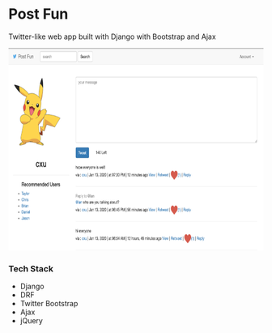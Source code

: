# Post Fun

Twitter-like web app built with Django with Bootstrap and Ajax

<img src="./screenshot/home-page.png" width="700" height="400" />

### Tech Stack
- Django
- DRF
- Twitter Bootstrap
- Ajax
- jQuery
